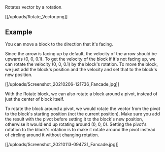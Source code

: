 Rotates vector by a rotation.

[[/uploads/Rotate_Vector.png]]

## Example

You can move a block to the direction that it's facing.

Since the arrow is facing up by default, the velocity of the arrow should be upwards (0, 0, 0.1). To get the velocity of the block if it's not facing up, we can rotate the velocity (0, 0, 0.1) by the block's rotation. To move the block, we just add the block's position and the velocity and set that to the block's new position.

[[/uploads/Screenshot_20210206-121736_Fancade.jpg]]

With the Rotate block, we can also rotate a block around a pivot, instead of just the center of block itself.

To rotate the block around a pivot, we would rotate the vector from the pivot to the block's starting position (not the current position). Make sure you add the result with the pivot before setting it to the block's new position, otherwise it would end up rotating around (0, 0, 0). Setting the pivot's rotation to the block's rotation is to make it rotate around the pivot instead of circling around it without changing rotation.

[[/uploads/Screenshot_20210113-094731_Fancade.jpg]]